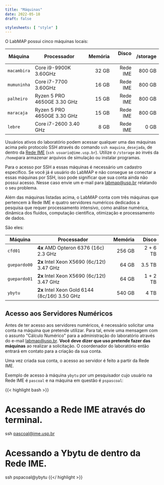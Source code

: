 ```yaml
---
title: "Máquinas"
date: 2022-05-18
draft: false

stylesheets: [ "style" ]
---
```


O LabMAP possui cinco máquinas locais:

| Máquina     | Processador                 | Memória | Disco &nbsp;&nbsp;&nbsp; | /storage |
| ----------- | --------------------------- | ------: | -----------------------: | -------: |
| `macambira` | Core i9-9900K 3.60GHz       |   32 GB |                 Rede IME |   800 GB |
| `mumuninha` | Core i7-7700 3.60GHz        |   16 GB |                 Rede IME |   800 GB |
| `palheiro`  | Ryzen 5 PRO 4650GE 3.30 GHz |   15 GB |                 Rede IME |   800 GB |
| `maracaja`  | Ryzen 5 PRO 4650GE 3.30 GHz |   15 GB |                 Rede IME |   800 GB |
| `lebre`     | Core i7-2600 3.40 GHz       |    8 GB |                 Rede IME |     0 GB |

Usuários ativos do laboratório podem acessar qualquer uma das máquinas acima
pelo protocolo SSH através do comando `ssh maquina_desejada`, de dentro da [Rede
IME][rime] (`ssh usuario@ime.usp.br`). Utilize o `/storage` ao invés
da `/home`para armazenar arquivos de simulação ou instalar programas.

Para o acesso por SSH a essas máquinas é necessário um cadastro específico.
Se você já é usuário do LabMAP e não consegue se conectar a essas máquinas por SSH, isso pode
significar que sua conta ainda não possui acesso. Nesse caso envie um e-mail para [labmap@usp.br](mailto:labmap@usp.br) relatando o seu problema. 

Além das máquinas listadas acima, o LabMAP conta com três máquinas que pertencem
à Rede IME e quatro servidores numéricos dedicados a pesquisa que requer
processamento intensivo, como análise numérica, dinâmica dos fluidos, computação
científica, otimização e processamento de dados.

São eles:

| Máquina      | Processador                                   | Memória |    Disco |
| ------------ | --------------------------------------------- | ------: | -------: |
| `cfd01`      | **4x** AMD Opteron 6376 (16c) 2.3 GHz         |  256 GB | 2 + 6 TB |
| `guepardo00` | **2x** Intel Xeon X5690 (6c/12t) 3.47 GHz     |   64 GB |   3.5 TB |
| `guepardo01` | **2x** Intel Xeon X5690 (6c/12t) 3.47 GHz     |   64 GB | 1 + 2 TB |
| `ybytu`      | **2x** Intel Xeon Gold 6144 (8c/16t) 3.50 GHz |  540 GB |     4 TB |

[rime]: https://si.ime.usp.br/

## Acesso aos Servidores Numéricos

Antes de ter acesso aos servidores numéricos, é necessário solicitar uma conta
na máquina que pretende utilizar. Para tal, envie uma mensagem com o assunto
"Cálculo Numérico" para a administração do laboratório através do e-mail
[labmap@usp.br](mailto:labmap@usp.br). **Você deve dizer que uso pretende fazer
das máquinas** ao realizar a solicitação. O coordenador do laboratório então
entrará em contato para a criação da sua conta.

Uma vez criada sua conta, o acesso ao servidor é feito a partir da Rede IME.

Exemplo de acesso à máquina `ybytu` por um pesquisador cujo usuário na Rede IME
é `pascoal` e na máquina em questão é `pspascoal`:

{{< highlight bash >}}
# Acessando a Rede IME através do terminal.
ssh pascoal@ime.usp.br
# Acessando a Ybytu de dentro da Rede IME.
ssh pspacoal@ybytu
{{</ highlight >}}
